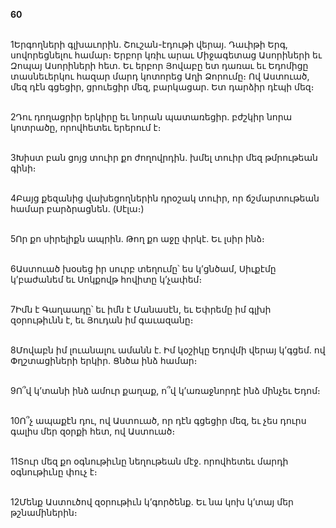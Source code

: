 **60**

\
1Երգողների գլխաւորին. Շուշան-էդութի վերայ. Դաւիթի Երգ, սովորեցնելու համար։ Երբոր կռիւ արաւ Միջագետաց Ասորիների եւ Զոպայ Ասորիների հետ. Եւ երբոր Յովաբը ետ դառաւ եւ Եդոմիցը տասնեւերկու հազար մարդ կոտորեց Աղի Ձորումը։ Ով Աստուած, մեզ դէն գցեցիր, ցրուեցիր մեզ, բարկացար. Ետ դարձիր դէպի մեզ։

\
2Դու դողացրիր երկիրը եւ նորան պատառեցիր. բժշկիր նորա կոտրածը, որովհետեւ երերում է։

\
3Խիստ բան ցոյց տուիր քո ժողովրդին. խմել տուիր մեզ թմրութեան գինի։

\
4Բայց քեզանից վախեցողներին դրօշակ տուիր, որ ճշմարտութեան համար բարձրացնեն. (Սէլա։)

\
5Որ քո սիրելիքն ապրին. Թող քո աջը փրկէ. Եւ լսիր ինձ։

\
6Աստուած խօսեց իր սուրբ տեղումը՝ ես կ’ցնծամ, Սիւքէմը կ’բաժանեմ եւ Սոկքովթ հովիտը կ’չափեմ։

\
7Իմն է Գաղաադը՝ եւ իմն է Մանասէն, եւ Եփրեմը իմ գլխի զօրութիւնն է, եւ Յուդան իմ գաւազանը։

\
8Մովաբն իմ լուանալու ամանն է. Իմ կօշիկը Եդովմի վերայ կ’գցեմ. ով Փղշտացիների երկիր. Ցնծա ինձ համար։

\
9Ո՞վ կ’տանի ինձ ամուր քաղաք, ո՞վ կ’առաջնորդէ ինձ մինչեւ Եդոմ։

\
10Ո՞չ ապաքէն դու, ով Աստուած, որ դէն գցեցիր մեզ, եւ չես դուրս գալիս մեր զօրքի հետ, ով Աստուած։

\
11Տուր մեզ քո օգնութիւնը նեղութեան մէջ. որովհետեւ մարդի օգնութիւնը փուչ է։

\
12Մենք Աստուծով զօրութիւն կ’գործենք. Եւ նա կոխ կ’տայ մեր թշնամիներին։
